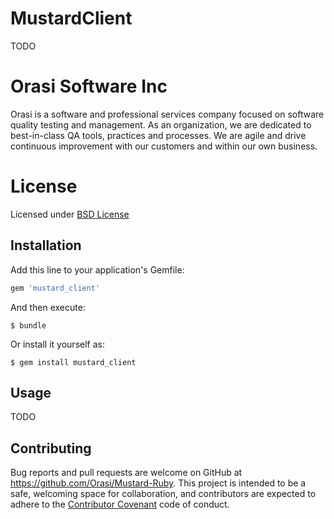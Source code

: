 # MustardClient

TODO

# Orasi Software Inc
Orasi is a software and professional services company focused on software quality testing and management.  As an organization, we are dedicated to best-in-class QA tools, practices and processes. We are agile and drive continuous improvement with our customers and within our own business.

# License
Licensed under [BSD License](/LICENSE)

## Installation

Add this line to your application's Gemfile:

```ruby
gem 'mustard_client'
```

And then execute:

    $ bundle

Or install it yourself as:

    $ gem install mustard_client

## Usage
 TODO
 
## Contributing

Bug reports and pull requests are welcome on GitHub at https://github.com/Orasi/Mustard-Ruby. This project is intended to be a safe, welcoming space for collaboration, and contributors are expected to adhere to the [Contributor Covenant](http://contributor-covenant.org) code of conduct.

